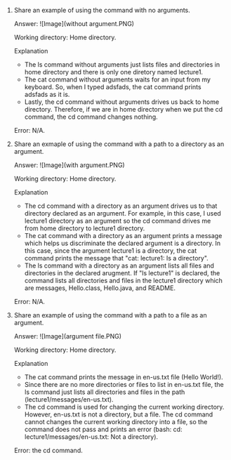 1. Share an example of using the command with no arguments.

    Answer:
       ![Image](without argument.PNG)

    Working directory: Home directory.

    Explanation 
    - The ls command without arguments just lists files and directories in home directory and there is only one diretory named lecture1.
    - The cat command without arguments waits for an input from my keyboard. So, when I typed adsfads, the cat command prints adsfads as it is.
    - Lastly, the cd command without arguments drives us back to home directory. Therefore, if we are in home directory when we put the cd command, the cd command changes nothing.

    Error: N/A.

3. Share an exmaple of using the command with a path to a directory as an argument.

    Answer:
        ![Image](with argument.PNG)

    Working directory: Home directory. 

    Explanation
    - The cd command with a directory as an argument drives us to that directory declared as an argument. For example, in this case, I used lecture1 directory as an argument so the cd command drives me from home directory to lecture1 directory.
    - The cat command with a directory as an argument prints a message which helps us discriminate the declared argument is a directory. In this case, since the argument lecture1 is a directory, the cat command prints the message that "cat: lecture1: Is a directory".
    - The ls command with a directory as an argument lists all files and directories in the declared arugment. If "ls lecture1" is declared, the command lists all directories and files in the lecture1 directory which are messages, Hello.class, Hello.java, and README.

    Error: N/A.

5. Share an example of using the command with a path to a file as an argument.

    Answer:
       ![Image](argument file.PNG)

    Working directory: Home directory.

    Explanation
    - The cat command prints the message in en-us.txt file (Hello World!).
    - Since there are no more directories or files to list in en-us.txt file, the ls command just lists all directories and files in the path (lecture1/messages/en-us.txt).
    - The cd command is used for changing the current working directory. However, en-us.txt is not a directory, but a file. The cd command cannot changes the current working directory into a file, so the command does not pass and prints an error (bash: cd: lecture1/messages/en-us.txt: Not a directory).
  
    Error: the cd command.
  
